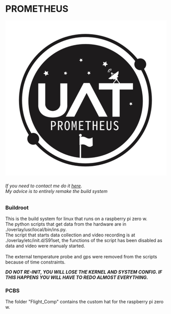 # PROMETHEUS
![](UAT%20SPACE.svg)
###### If you need to contact me do it [here](mailto:AndrewRLong02@gmail.com). <br> My advice is to entirely remake the build system

### Buildroot
This is the build system for linux that runs on a raspberry pi zero w.  
The python scripts that get data from the hardware are in ./overlay/usr/local/bin/ins.py.  
The script that starts data collection and video recording is at ./overlay/etc/init.d/S91set, the functions of the script has been disabled as data and video were manualy started.  
<br>
The external temperature probe and gps were removed from the scripts because of time constraints.

***DO NOT RE-INIT, YOU WILL LOSE THE KERNEL AND SYSTEM CONFIG. IF THIS HAPPENS YOU WILL HAVE TO REDO ALMOST EVERYTHING.***

### PCBS
The folder "Flight_Comp" contains the custom hat for the raspberry pi zero w.
